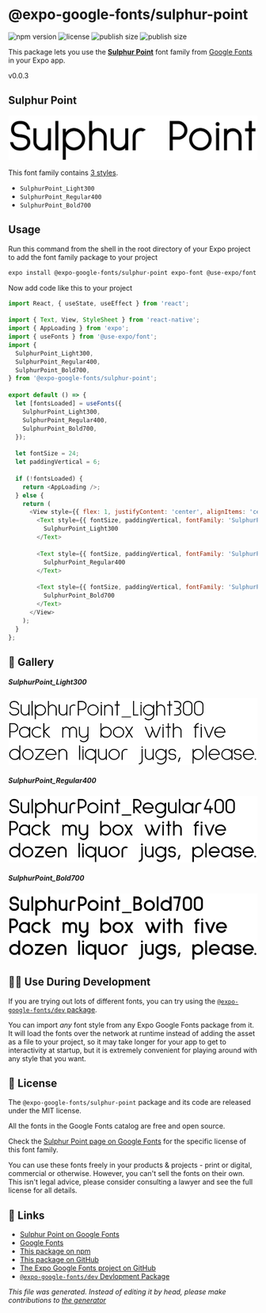 # @expo-google-fonts/sulphur-point

![npm version](https://flat.badgen.net/npm/v/@expo-google-fonts/sulphur-point)
![license](https://flat.badgen.net/github/license/expo/google-fonts)
![publish size](https://flat.badgen.net/packagephobia/install/@expo-google-fonts/sulphur-point)
![publish size](https://flat.badgen.net/packagephobia/publish/@expo-google-fonts/sulphur-point)

This package lets you use the [**Sulphur Point**](https://fonts.google.com/specimen/Sulphur+Point) font family from [Google Fonts](https://fonts.google.com/) in your Expo app.

v0.0.3

## Sulphur Point

![Sulphur Point](./font-family.png)

This font family contains [3 styles](#gallery).

- `SulphurPoint_Light300`
- `SulphurPoint_Regular400`
- `SulphurPoint_Bold700`

## Usage

Run this command from the shell in the root directory of your Expo project to add the font family package to your project
```sh
expo install @expo-google-fonts/sulphur-point expo-font @use-expo/font
```

Now add code like this to your project
```js
import React, { useState, useEffect } from 'react';

import { Text, View, StyleSheet } from 'react-native';
import { AppLoading } from 'expo';
import { useFonts } from '@use-expo/font';
import {
  SulphurPoint_Light300,
  SulphurPoint_Regular400,
  SulphurPoint_Bold700,
} from '@expo-google-fonts/sulphur-point';

export default () => {
  let [fontsLoaded] = useFonts({
    SulphurPoint_Light300,
    SulphurPoint_Regular400,
    SulphurPoint_Bold700,
  });

  let fontSize = 24;
  let paddingVertical = 6;

  if (!fontsLoaded) {
    return <AppLoading />;
  } else {
    return (
      <View style={{ flex: 1, justifyContent: 'center', alignItems: 'center' }}>
        <Text style={{ fontSize, paddingVertical, fontFamily: 'SulphurPoint_Light300' }}>
          SulphurPoint_Light300
        </Text>

        <Text style={{ fontSize, paddingVertical, fontFamily: 'SulphurPoint_Regular400' }}>
          SulphurPoint_Regular400
        </Text>

        <Text style={{ fontSize, paddingVertical, fontFamily: 'SulphurPoint_Bold700' }}>
          SulphurPoint_Bold700
        </Text>
      </View>
    );
  }
};

```

## 🔡 Gallery

##### SulphurPoint_Light300
![SulphurPoint_Light300](./a21388d3a52630430a38cfb9e7aefbfa4653889b768e5fdc07c3eaa76c4bc5f0.ttf.png)

##### SulphurPoint_Regular400
![SulphurPoint_Regular400](./fd7664cb5a15da70be5d1769533c9cfa5abe937f64ce7bc3cf0fd9e155151280.ttf.png)

##### SulphurPoint_Bold700
![SulphurPoint_Bold700](./27c023fb553e5fa85d985bf1965ac74cdc7ca09e715c656f8dfe82a44c53f18d.ttf.png)


## 👩‍💻 Use During Development

If you are trying out lots of different fonts, you can try using the [`@expo-google-fonts/dev` package](https://github.com/expo/google-fonts/tree/master/font-packages/dev#readme).

You can import *any* font style from any Expo Google Fonts package from it. It will load the fonts
over the network at runtime instead of adding the asset as a file to your project, so it may take longer
for your app to get to interactivity at startup, but it is extremely convenient
for playing around with any style that you want.

## 📖 License

The `@expo-google-fonts/sulphur-point` package and its code are released under the MIT license.

All the fonts in the Google Fonts catalog are free and open source.

Check the [Sulphur Point page on Google Fonts](https://fonts.google.com/specimen/Sulphur+Point) for the specific license of this font family.

You can use these fonts freely in your products & projects - print or digital, commercial or otherwise. However, you can't sell the fonts on their own. This isn't legal advice, please consider consulting a lawyer and see the full license for all details.

## 🔗 Links

- [Sulphur Point on Google Fonts](https://fonts.google.com/specimen/Sulphur+Point)
- [Google Fonts](https://fonts.google.com/)
- [This package on npm](https://www.npmjs.com/package/@expo-google-fonts/sulphur-point)
- [This package on GitHub](https://github.com/expo/google-fonts/tree/master/font-packages/sulphur-point)
- [The Expo Google Fonts project on GitHub](https://github.com/expo/google-fonts)
- [`@expo-google-fonts/dev` Devlopment Package](https://github.com/expo/google-fonts/tree/master/font-packages/dev)


*This file was generated. Instead of editing it by head, please make contributions to [the generator](https://github.com/expo/google-fonts/tree/master/packages/generator)*
